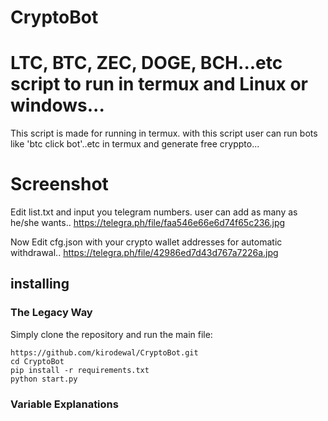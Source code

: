 # CryptoBot
# LTC, BTC, ZEC, DOGE, BCH...etc script to run in termux and Linux or windows...
 This script is made for running in termux. with this script user can run bots like 'btc click bot'..etc in termux and generate free cryppto...
# Screenshot
 Edit list.txt and input you telegram numbers. user can add as many as he/she wants..
 https://telegra.ph/file/faa546e66e6d74f65c236.jpg
 
 Now Edit cfg.json with your crypto wallet addresses for automatic withdrawal..
https://telegra.ph/file/42986ed7d43d767a7226a.jpg

 ## installing
### The Legacy Way

Simply clone the repository and run the main file:
```
https://github.com/kirodewal/CryptoBot.git
cd CryptoBot
pip install -r requirements.txt
python start.py
```

### Variable Explanations
